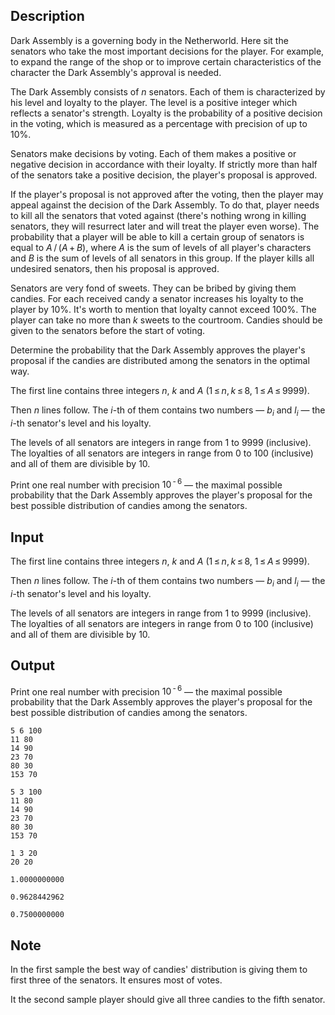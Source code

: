 ## Description

<div><p>Dark Assembly is a governing body in the Netherworld. Here sit the senators who take the most important decisions for the player. For example, to expand the range of the shop or to improve certain characteristics of the character the Dark Assembly's approval is needed.</p><p>The Dark Assembly consists of <span class="tex-span"><i>n</i></span> senators. Each of them is characterized by his <span class="tex-font-style-it">level</span> and <span class="tex-font-style-it">loyalty</span> to the player. The level is a positive integer which reflects a senator's strength. Loyalty is the probability of a positive decision in the voting, which is measured as a percentage with precision of up to <span class="tex-span">10%</span>. </p><p>Senators make decisions by voting. Each of them makes a positive or negative decision in accordance with their loyalty. If <span class="tex-font-style-bf">strictly more</span> than half of the senators take a positive decision, the player's proposal is approved. </p><p>If the player's proposal is not approved after the voting, then the player may appeal against the decision of the Dark Assembly. To do that, player needs to kill all the senators that voted against (there's nothing wrong in killing senators, they will resurrect later and will treat the player even worse). The probability that a player will be able to kill a certain group of senators is equal to <span class="tex-span"><i>A</i> / (<i>A</i> + <i>B</i>)</span>, where <span class="tex-span"><i>A</i></span> is the sum of levels of all player's characters and <span class="tex-span"><i>B</i></span> is the sum of levels of all senators in this group. If the player kills all undesired senators, then his proposal is approved.</p><p>Senators are very fond of sweets. They can be bribed by giving them candies. For each received candy a senator increases his loyalty to the player by <span class="tex-span">10%</span>. It's worth to mention that loyalty cannot exceed <span class="tex-span">100%</span>. The player can take no more than <span class="tex-span"><i>k</i></span> sweets to the courtroom. Candies should be given to the senators <span class="tex-font-style-bf">before</span> the start of voting.</p><p>Determine the probability that the Dark Assembly approves the player's proposal if the candies are distributed among the senators in the optimal way.</p></div><div class="input-specification"><p>The first line contains three integers <span class="tex-span"><i>n</i></span>, <span class="tex-span"><i>k</i></span> and <span class="tex-span"><i>A</i></span> (<span class="tex-span">1 ≤ <i>n</i>, <i>k</i> ≤ 8</span>, <span class="tex-span">1 ≤ <i>A</i> ≤ 9999</span>).</p><p>Then <span class="tex-span"><i>n</i></span> lines follow. The <span class="tex-span"><i>i</i></span>-th of them contains two numbers — <span class="tex-span"><i>b</i><sub class="lower-index"><i>i</i></sub></span> and <span class="tex-span"><i>l</i><sub class="lower-index"><i>i</i></sub></span> — the <span class="tex-span"><i>i</i></span>-th senator's level and his loyalty.</p><p>The levels of all senators are integers in range from <span class="tex-span">1</span> to <span class="tex-span">9999</span> (inclusive). The loyalties of all senators are integers in range from <span class="tex-span">0</span> to <span class="tex-span">100</span> (inclusive) and all of them are divisible by <span class="tex-span">10</span>.</p></div><div class="output-specification"><p>Print one real number with precision <span class="tex-span">10<sup class="upper-index"> - 6</sup></span> — the maximal possible probability that the Dark Assembly approves the player's proposal for the best possible distribution of candies among the senators.</p></div>

## Input

<p>The first line contains three integers <span class="tex-span"><i>n</i></span>, <span class="tex-span"><i>k</i></span> and <span class="tex-span"><i>A</i></span> (<span class="tex-span">1 ≤ <i>n</i>, <i>k</i> ≤ 8</span>, <span class="tex-span">1 ≤ <i>A</i> ≤ 9999</span>).</p><p>Then <span class="tex-span"><i>n</i></span> lines follow. The <span class="tex-span"><i>i</i></span>-th of them contains two numbers — <span class="tex-span"><i>b</i><sub class="lower-index"><i>i</i></sub></span> and <span class="tex-span"><i>l</i><sub class="lower-index"><i>i</i></sub></span> — the <span class="tex-span"><i>i</i></span>-th senator's level and his loyalty.</p><p>The levels of all senators are integers in range from <span class="tex-span">1</span> to <span class="tex-span">9999</span> (inclusive). The loyalties of all senators are integers in range from <span class="tex-span">0</span> to <span class="tex-span">100</span> (inclusive) and all of them are divisible by <span class="tex-span">10</span>.</p>

## Output

<p>Print one real number with precision <span class="tex-span">10<sup class="upper-index"> - 6</sup></span> — the maximal possible probability that the Dark Assembly approves the player's proposal for the best possible distribution of candies among the senators.</p>





```input1
5 6 100
11 80
14 90
23 70
80 30
153 70

```




```input2
5 3 100
11 80
14 90
23 70
80 30
153 70

```




```input3
1 3 20
20 20

```




```output1
1.0000000000

```




```output2
0.9628442962

```




```output3
0.7500000000

```



## Note

<p>In the first sample the best way of candies' distribution is giving them to first three of the senators. It ensures most of votes.</p><p>It the second sample player should give all three candies to the fifth senator.</p>
